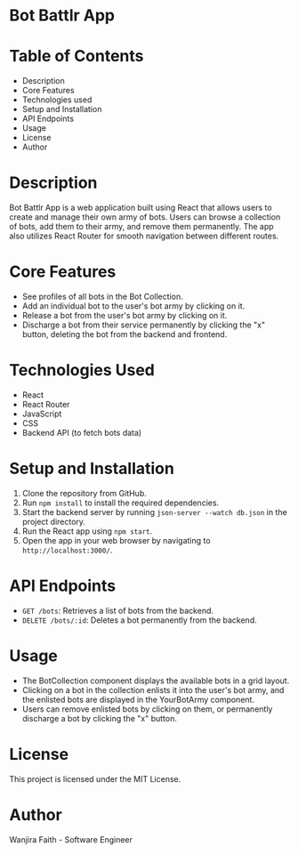 # Bot Battlr App

# Table of Contents
* Description
* Core Features
* Technologies used
* Setup and Installation
* API Endpoints
* Usage
* License
* Author

# Description
Bot Battlr App is a web application built using React that allows users to create and manage their own army of bots. Users can browse a collection of bots, add them to their army, and remove them permanently. The app also utilizes React Router for smooth navigation between different routes.

# Core Features
* See profiles of all bots in the Bot Collection.
* Add an individual bot to the user's bot army  by clicking on it.
* Release a bot from the user's bot army by clicking on it.
* Discharge a bot from their service permanently by clicking the "x" button, deleting the bot from the backend and frontend.

# Technologies Used
* React
* React Router
* JavaScript 
* CSS
* Backend API (to fetch bots data)

# Setup and Installation

1. Clone the repository from GitHub.
2. Run `npm install` to install the required dependencies.
3. Start the backend server by running `json-server --watch db.json` in the project directory.
4. Run the React app using `npm start`.
5. Open the app in your web browser by navigating to `http://localhost:3000/`.

# API Endpoints
* `GET /bots`: Retrieves a list of bots from the backend.
* `DELETE /bots/:id`: Deletes a bot permanently from the backend.

# Usage
* The BotCollection component displays the available bots in a grid layout.
* Clicking on a bot in the collection enlists it into the user's bot army, and the enlisted bots are displayed in the YourBotArmy component. 
* Users can remove enlisted bots by clicking on them, or permanently discharge a bot by clicking the "x" button.

# License
This project is licensed under the MIT License.

# Author
Wanjira Faith - Software Engineer
